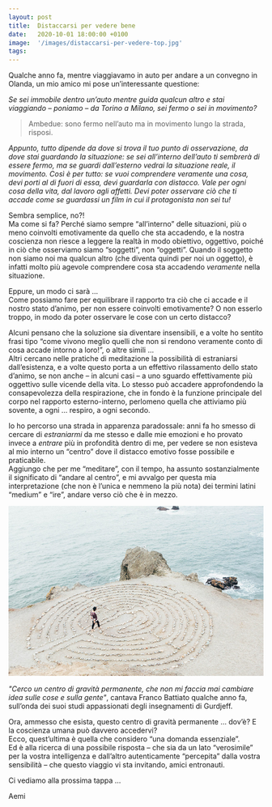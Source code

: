 ```yaml
---
layout: post
title:  Distaccarsi per vedere bene
date:   2020-10-01 18:00:00 +0100
image:  '/images/distaccarsi-per-vedere-top.jpg'
tags: 
---
```


Qualche anno fa, mentre viaggiavamo in auto per andare a un convegno in Olanda, un mio amico mi pose un’interessante questione:

*Se sei immobile dentro un’auto mentre guida qualcun altro e stai viaggiando – poniamo – da Torino a Milano, sei fermo o sei in movimento?*

> Ambedue: sono fermo nell’auto ma in movimento lungo la strada, risposi.

*Appunto, tutto dipende da dove si trova il tuo punto di osservazione, da dove stai guardando la situazione: se sei all’interno dell’auto ti sembrerà di essere fermo, ma se guardi dall’esterno vedrai la situazione reale, il movimento. Così è per tutto: se vuoi comprendere veramente una cosa, devi porti al di fuori di essa, devi guardarla con distacco. Vale per ogni cosa della vita, dal lavoro agli affetti. Devi poter osservare ciò che ti accade come se guardassi un film in cui il protagonista non sei tu!*

Sembra semplice, no?!<br />
Ma come si fa? Perché siamo sempre “all’interno” delle situazioni, più o meno coinvolti emotivamente da quello che sta accadendo, e la nostra coscienza non riesce a leggere la realtà in modo obiettivo, oggettivo, poiché in ciò che osserviamo siamo “soggetti”, non “oggetti”. Quando il soggetto non siamo noi ma qualcun altro (che diventa quindi per noi un oggetto), è infatti molto più agevole comprendere cosa sta accadendo *veramente* nella situazione.

Eppure, un modo ci sarà …<br />
Come possiamo fare per equilibrare il rapporto tra ciò che ci accade e il nostro stato d’animo, per non essere coinvolti emotivamente? O non esserlo troppo, in modo da poter osservare le cose con un certo distacco?

Alcuni pensano che la soluzione sia diventare insensibili, e a volte ho sentito frasi tipo “come vivono meglio quelli che non si rendono veramente conto di cosa accade intorno a loro!”, o altre simili …<br />
Altri cercano nelle pratiche di meditazione la possibilità di estraniarsi dall’esistenza, e a volte questo porta a un effettivo rilassamento dello stato d’animo, se non anche – in alcuni casi – a uno sguardo effettivamente più oggettivo sulle vicende della vita.
Lo stesso può accadere approfondendo la consapevolezza della respirazione, che in fondo è la funzione principale del corpo nel rapporto esterno-interno, perlomeno quella che attiviamo più sovente, a ogni … respiro, a ogni secondo.

Io ho percorso una strada in apparenza paradossale: anni fa ho smesso di cercare di *estraniarmi* da me stesso e dalle mie emozioni e ho provato invece a *entrare* più in profondità dentro di me, per vedere se non esisteva al mio interno un “centro” dove il distacco emotivo fosse possibile e praticabile. <br />
Aggiungo che per me “meditare”, con il tempo, ha assunto sostanzialmente il significato di “andare al centro”, e mi avvalgo per questa mia interpretazione (che non è l’unica e nemmeno la più nota) dei termini latini “medium” e “ire”, andare verso ciò che è in mezzo.


![](/images/distaccarsi-per-vedere-center.jpg)

*"Cerco un centro di gravità permanente, che non mi faccia mai cambiare idea sulle cose e sulla gente"*, cantava Franco Battiato qualche anno fa, sull’onda dei suoi studi appassionati degli insegnamenti di Gurdjeff. 

Ora, ammesso che esista, questo centro di gravità permanente … dov’è? E la coscienza umana può davvero accedervi?<br />
Ecco, quest’ultima è quella che considero “una domanda essenziale”.<br />
Ed è alla ricerca di una possibile risposta – che sia da un lato “verosimile” per la vostra intelligenza e dall’altro autenticamente “percepita” dalla vostra sensibilità – che questo viaggio vi sta invitando, amici entronauti.

Ci vediamo alla prossima tappa …

Aemi
